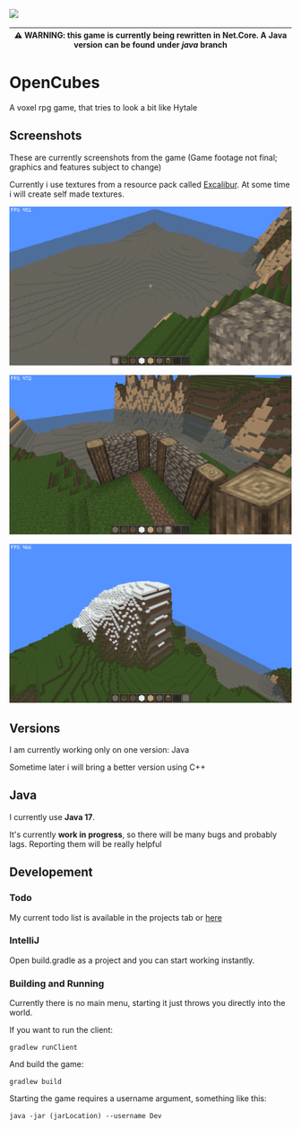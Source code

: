 [<img src="src/main/resources/assets/textures/gui/logo.png" width="517"/>]()

| ⚠️ WARNING: this game is currently being rewritten in **Net.Core**. A **Java** version can be found under *java* branch |
| --- |

# OpenCubes

A voxel rpg game, that tries to look a bit like Hytale

## Screenshots

These are currently screenshots from the game (Game footage not final; graphics and features subject to change)

Currently i use textures from a resource pack called [Excalibur](https://www.curseforge.com/minecraft/texture-packs/excalibur "Excalibur: Curse Forge"). At some time i will create self made textures.

[<img src="docs/images/screenshot1.png" width="720">]()

[<img src="docs/images/screenshot2.png" width="720">]()

[<img src="docs/images/screenshot3.png" width="720">]()

## Versions

I am currently working only on one version: Java

Sometime later i will bring a better version using C++

## Java
I currently use **Java 17**.

It's currently **work in progress**, so there will be many bugs and probably lags. Reporting them will be really helpful

## Developement

### Todo

My current todo list is available in the projects tab or [here](https://github.com/users/ZickZenni/projects/1 "OpenCubes: Project")

### IntelliJ

Open build.gradle as a project and you can start working instantly.

### Building and Running

Currently there is no main menu, starting it just throws you directly into the world.

If you want to run the client:

```
gradlew runClient
```

And build the game:

```
gradlew build
```


Starting the game requires a username argument, something like this:

```
java -jar (jarLocation) --username Dev
```
